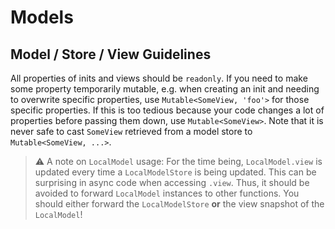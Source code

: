 # Models

## Model / Store / View Guidelines

All properties of inits and views should be `readonly`. If you need to make some property
temporarily mutable, e.g. when creating an init and needing to overwrite specific properties, use
`Mutable<SomeView, 'foo'>` for those specific properties. If this is too tedious because your code
changes a lot of properties before passing them down, use `Mutable<SomeView>`. Note that it is never
safe to cast `SomeView` retrieved from a model store to `Mutable<SomeView, ...>`.

> ⚠️ A note on `LocalModel` usage: For the time being, `LocalModel.view` is updated every time a
> `LocalModelStore` is being updated. This can be surprising in async code when accessing `.view`.
> Thus, it should be avoided to forward `LocalModel` instances to other functions. You should either
> forward the `LocalModelStore` **or** the view snapshot of the `LocalModel`!
